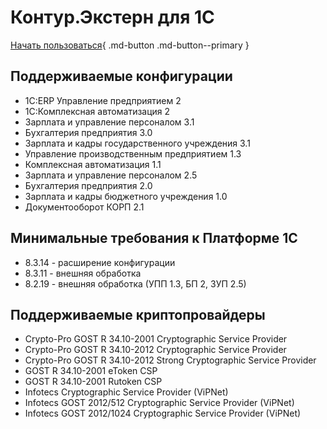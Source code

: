 # Контур.Экстерн для 1С

[Начать пользоваться](start/install-ext/){ .md-button .md-button--primary }

## Поддерживаемые конфигурации

- 1С:ERP Управление предприятием 2
- 1С:Комплексная автоматизация 2
- Зарплата и управление персоналом 3.1
- Бухгалтерия предприятия 3.0
- Зарплата и кадры государственного учреждения 3.1
- Управление производственным предприятием 1.3
- Комплексная автоматизация 1.1
- Зарплата и управление персоналом 2.5
- Бухгалтерия предприятия 2.0
- Зарплата и кадры бюджетного учреждения 1.0
- Документооборот КОРП 2.1

## Минимальные требования к Платформе 1С

- 8.3.14 - расширение конфигурации
- 8.3.11 - внешняя обработка
- 8.2.19 - внешняя обработка (УПП 1.3, БП 2, ЗУП 2.5)

## Поддерживаемые криптопровайдеры

- Crypto-Pro GOST R 34.10-2001 Cryptographic Service Provider
- Crypto-Pro GOST R 34.10-2012 Cryptographic Service Provider
- Crypto-Pro GOST R 34.10-2012 Strong Cryptographic Service Provider
- GOST R 34.10-2001 eToken CSP
- GOST R 34.10-2001 Rutoken CSP
- Infotecs Cryptographic Service Provider (ViPNet)
- Infotecs GOST 2012/512 Cryptographic Service Provider (ViPNet)
- Infotecs GOST 2012/1024 Cryptographic Service Provider (ViPNet)

